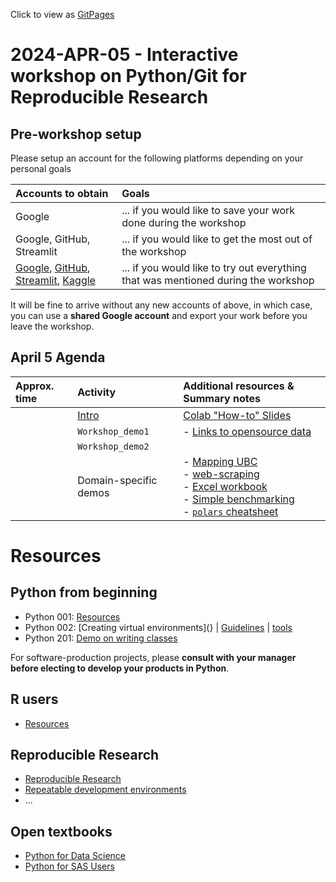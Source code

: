 Click to view as [GitPages](https://bccdc-dsi.github.io/Python-Git-workshop/)

# 2024-APR-05 - Interactive workshop on Python/Git for Reproducible Research

## Pre-workshop setup

Please setup an account for the following platforms depending on your personal goals

| Accounts to obtain | Goals |
| :-- | :-- |
| Google | ... if you would like to save your work done during the workshop |
| Google, GitHub, Streamlit | ... if you would like to get the most out of the workshop |
| [Google](https://accounts.google.com/v3/signin/identifier?continue=https%3A%2F%2Fmail.google.com%2Fmail%2Fu%2F0%2F&emr=1&followup=https%3A%2F%2Fmail.google.com%2Fmail%2Fu%2F0%2F&ifkv=ARZ0qKJlj6VIf3H8gET1BA2BD8q98Mm4xnSs68VLWCmFiPkNzPaJJzqZc710ymyW9iZ8fWezEDxlLg&osid=1&passive=1209600&service=mail&flowName=GlifWebSignIn&flowEntry=ServiceLogin&dsh=S-1207831730%3A1711210547935397&theme=mn&ddm=0), [GitHub](https://github.com/), [Streamlit](https://streamlit.io), [Kaggle](https://www.kaggle.com/) | ... if you would like to try out everything that was mentioned during the workshop |

It will be fine to arrive without any new accounts of above, in which case, you can use a **shared Google account** and export your work before you leave the workshop.

## April 5 Agenda

| Approx. time | Activity | Additional resources & Summary notes |
| :-- | :-- | :-- |
| | [Intro](https://colab.research.google.com/drive/1zCnCLvfYvJk9-UoHYwG2wrz2cneBwaD0) | [Colab "How-to" Slides](https://docs.google.com/presentation/d/1mTPV4Wqup52IBjfxC3nbBIzovJB-01w1g-l-kQH_Zrc/) |
| | ```Workshop_demo1``` | - [Links to opensource data](data) |
| | ```Workshop_demo2``` | |
| | Domain-specific demos | - [Mapping UBC]() <br> - [web-scraping]() <br> - [Excel workbook]() <br> - [Simple benchmarking]() <br> - [```polars``` cheatsheet]()|

# Resources 

## Python from beginning

- Python 001: [Resources](novice/) 
- Python 002: [Creating virtual environments](} | [Guidelines](https://docs.google.com/presentation/d/1Tc6bMM7UWm92aahi-pleJUBNRh_fDl_D7jgNZbErbY4/) | [tools](tools)
- Python 201: [Demo on writing classes](https://colab.research.google.com/github/hmok/Tutorials/blob/master/beginnersPythonCheatSheet.ipynb#scrollTo=Class_inhertitance)

For software-production projects, please **consult with your manager before electing to develop your products in Python**.  

## R users 
- [Resources](r_users/)
 
## Reproducible Research

- [Reproducible Research](rr)
- [Repeatable development environments](tools)
- ... 

## Open textbooks 
- [Python for Data Science](https://byuidatascience.github.io/python4ds/index.html)
- [Python for SAS Users](https://www.pythonforsasusers.com/)

